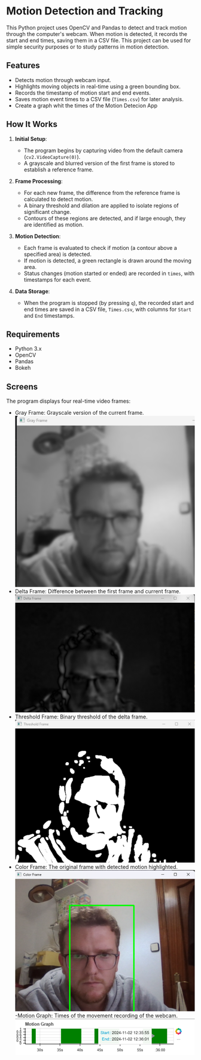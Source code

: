 # Motion Detection and Tracking

This Python project uses OpenCV and Pandas to detect and track motion through the computer's webcam. When motion is detected, it records the start and end times, saving them in a CSV file. This project can be used for simple security purposes or to study patterns in motion detection.

## Features
- Detects motion through webcam input.
- Highlights moving objects in real-time using a green bounding box.
- Records the timestamp of motion start and end events.
- Saves motion event times to a CSV file (`Times.csv`) for later analysis.
- Create a graph whit the times of the Motion Detecion App

## How It Works
1. **Initial Setup**: 
   - The program begins by capturing video from the default camera (`cv2.VideoCapture(0)`).
   - A grayscale and blurred version of the first frame is stored to establish a reference frame.

2. **Frame Processing**:
   - For each new frame, the difference from the reference frame is calculated to detect motion.
   - A binary threshold and dilation are applied to isolate regions of significant change.
   - Contours of these regions are detected, and if large enough, they are identified as motion.

3. **Motion Detection**:
   - Each frame is evaluated to check if motion (a contour above a specified area) is detected.
   - If motion is detected, a green rectangle is drawn around the moving area.
   - Status changes (motion started or ended) are recorded in `times`, with timestamps for each event.

4. **Data Storage**:
   - When the program is stopped (by pressing `q`), the recorded start and end times are saved in a CSV file, `Times.csv`, with columns for `Start` and `End` timestamps.

## Requirements
- Python 3.x
- OpenCV
- Pandas
- Bokeh

## Screens
The program displays four real-time video frames:

- Gray Frame: Grayscale version of the current frame.
  ![Gray Frame](Screenshots/Gray_frame.png)
- Delta Frame: Difference between the first frame and current frame.
  ![Delta Frame](Screenshots/Delta_Frame.png)
- Threshold Frame: Binary threshold of the delta frame.
  ![Threshold Frame](Screenshots/threshold_frame.png)
- Color Frame: The original frame with detected motion highlighted.
  ![Color Frame](Screenshots/Color_Frame.png)
-Motion Graph: Times of the movement recording of the webcam.
  ![Motion Graph](Screenshots/Motion_Graph.png)


